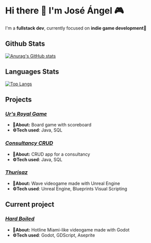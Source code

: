 # Hi there 👋 I'm José Ángel 🎮
I'm a **fullstack dev**, currently focused on **indie game development**👾

## **Github Stats**
[![Anurag's GitHub stats](https://github-readme-stats.vercel.app/api?username=JoseAngelGarciaPerez&show_icons=true&title_color=FF9200&text_color=FF9200&icon_color=FFEF00&bg_color=1D1D1D)](https://github.com/anuraghazra/github-readme-stats)

## **Languages Stats**
[![Top Langs](https://github-readme-stats.vercel.app/api/top-langs/?username=JoseAngelGarciaPerez&title_color=FF9200&text_color=FF9200&icon_color=FFEF00&bg_color=1D1D1D)](https://github.com/anuraghazra/github-readme-stats)

## **Projects**
### ***<a href="https://github.com/JoseAngelGarciaPerez/Practica_Juego_UR">Ur's Royal Game</a>***
- **🔎About:** Board game with scoreboard
- **⚙️Tech used**: Java, SQL

### ***<a href="https://github.com/JoseAngelGarciaPerez/PracticaProgramaGestion">Consultancy CRUD</a>***
- **🔎About:** CRUD app for a consultancy
- **⚙️Tech used**: Java, SQL

### ***<a href=https://johnnybanana98.itch.io/thurisaz>Thurisaz</a>***
- **🔎About:** Wave videogame made with Unreal Engine
- **⚙️Tech used**: Unreal Engine, Blueprints Visual Scripting

## **Current project**
### ***<a href=https://johnnybanana98.itch.io/hard-boiled>Hard Boiled***</a> 
- **🔎About:** Hotline Miami-like videogame made with Godot
- **⚙️Tech used**: Godot, GDScript, Aseprite
